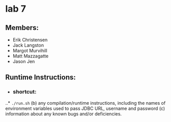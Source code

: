 # lab 7
## Members:
* Erik Christensen
* Jack Langston
* Margot Murvihill
* Matt Mazzagatte
* Jason Jen
## Runtime Instructions:
* ### shortcut:
..* `./run.sh`
 (b) any compilation/runtime instructions, including the names of environment variables used to pass
JDBC URL, username and password
(c) information about any known bugs and/or deficiencies.
